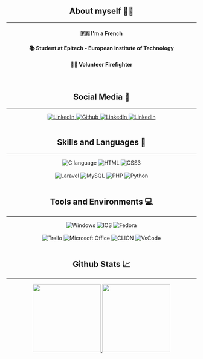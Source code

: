 

<div align="center">
    <h2>About myself 🧑‍💻</h2>
<hr>
    <h4>🇫🇷 I'm a French</h4>
    <h4>📚 Student at Epitech - European Institute of Technology</h4>
    <h4>🧑‍🚒 Volunteer Firefighter</h4>



    
</div>
<br>
<div align="center">
    <h2>Social Media 📱</h2>
<hr>
    <a href="https://www.linkedin.com/in/pierre-maurer/">
    <img alt="LinkedIn" src="https://img.shields.io/badge/LinkedIn-0077B5?style=for-the-badge&logo=linkedin&logoColor=white">
    </a>
    <a href="https://github.com/PierreMaurer">
    <img alt="Github" src="https://img.shields.io/badge/GitHub-100000?style=for-the-badge&logo=github&logoColor=white">
    </a>
    <a href="mailto:pierre.maurer@epitech.eu">
    <img alt="LinkedIn" src="https://img.shields.io/badge/Microsoft_Outlook-0078D4?style=for-the-badge&logo=microsoft-outlook&logoColor=white">
    </a>
    <a href="mailto:pierre.maurer@epitech.eu">
    <img alt="LinkedIn" src="https://img.shields.io/badge/Microsoft_Outlook-0078D4?style=for-the-badge&logo=microsoft-outlook&logoColor=white">
    </a>
</div>
<br>
<div align="center">
    <h2>Skills and Languages 🔧</h2>
<hr>
    <img alt="C language" src="https://img.shields.io/badge/C-00599C?style=for-the-badge&logo=c&logoColor=white">
    <img alt="HTML" src="https://img.shields.io/badge/HTML5-E34F26?style=for-the-badge&logo=html5&logoColor=white">
    <img alt="CSS3" src="https://img.shields.io/badge/CSS3-1572B6?style=for-the-badge&logo=css3&logoColor=white">
</div>
<br>
<div align="center">
    <img alt="Laravel" src="https://img.shields.io/badge/Laravel-FF2D20?style=for-the-badge&logo=laravel&logoColor=white">
    <img alt="MySQL" src="https://img.shields.io/badge/MySQL-00000F?style=for-the-badge&logo=mysql&logoColor=white">
    <img alt="PHP" src="https://img.shields.io/badge/PHP-777BB4?style=for-the-badge&logo=php&logoColor=white">
    <img alt="Python" src="https://img.shields.io/badge/Python-14354C?style=for-the-badge&logo=python&logoColor=white">
</div>

<br>
<div align="center">
    <h2>Tools and Environments 💻</h2>
<hr>
    <img alt="Windows" src="https://img.shields.io/badge/Windows-0078D6?style=for-the-badge&logo=windows&logoColor=white">
    <img alt="IOS" src="https://img.shields.io/badge/iOS-000000?style=for-the-badge&logo=ios&logoColor=white">
    <img alt="Fedora" src="https://img.shields.io/badge/Fedora-294172?style=for-the-badge&logo=fedora&logoColor=white">
</div>
<br>
<div align="center">
    <img alt="Trello" src="https://img.shields.io/badge/Trello-0052CC?style=for-the-badge&logo=trello&logoColor=white">
    <img alt="Microsoft Office" src="https://img.shields.io/badge/Microsoft_Office-D83B01?style=for-the-badge&logo=microsoft-office&logoColor=white">
    <img alt="CLION" src="https://img.shields.io/badge/CLion-000000?style=for-the-badge&logo=clion&logoColor=white">
    <img alt="VsCode" src="https://img.shields.io/badge/Visual_Studio_Code-0078D4?style=for-the-badge&logo=visual%20studio%20code&logoColor=white">
</div>

<br>
<div align="center">
    <h2>Github Stats 📈</h2>
<hr>
    <a href="https://github.com/freezlex">
    <img height="180em" src="https://github-readme-stats.vercel.app/api?username=PierreMaurer&count_private=true&show_icons=true&theme=algolia&&include_all_commits=true"/>
    <img height="180em" src="https://github-readme-stats-eight-theta.vercel.app/api/top-langs/?username=PierreMaurer&layout=compact&langs_count=8&theme=algolia"/>
  </a>    
</div>
<br>
